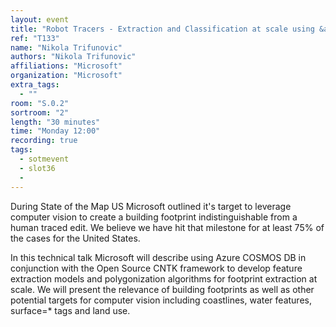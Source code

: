 ```yaml
---
layout: event
title: "Robot Tracers - Extraction and Classification at scale using &amp; CNTK"
ref: "T133"
name: "Nikola Trifunovic"
authors: "Nikola Trifunovic"
affiliations: "Microsoft"
organization: "Microsoft"
extra_tags:
  - ""
room: "S.0.2"
sortroom: "2"
length: "30 minutes"
time: "Monday 12:00"
recording: true
tags:
  - sotmevent
  - slot36
  - 
---
```

During State of the Map US Microsoft outlined it&#39;s target to leverage computer vision to create a building footprint indistinguishable from a human traced edit. We believe we have hit that milestone for at least 75% of the cases for the United States. 

In this technical talk Microsoft will describe using Azure COSMOS DB in conjunction with the Open Source CNTK framework to develop feature extraction models and polygonization algorithms for footprint extraction at scale.  We will present the relevance of building footprints as well as other potential targets for computer vision including coastlines, water features, surface=* tags and land use.
